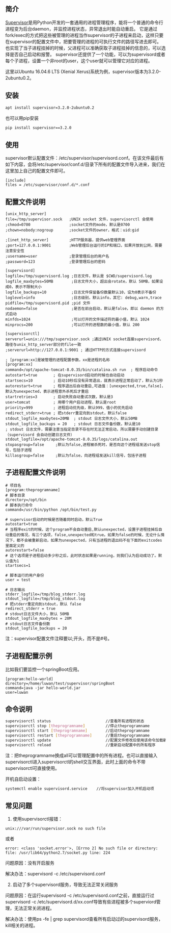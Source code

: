 ## 简介
[Supervisor](http://supervisord.org)是用Python开发的一套通用的进程管理程序，能将一个普通的命令行进程变为后台daemon，并监控进程状态，异常退出时能自动重启。
它是通过fork/exec的方式把这些被管理的进程当作supervisor的子进程来启动，这样只要在supervisor的配置文件中，把要管理的进程的可执行文件的路径写进去即可。
也实现了当子进程挂掉的时候，父进程可以准确获取子进程挂掉的信息的，可以选择是否自己启动和报警。
supervisor还提供了一个功能，可以为supervisord或者每个子进程，设置一个非root的user，这个user就可以管理它对应的进程。

这里以Ubuntu 16.04.6 LTS (Xenial Xerus)系统为例，supervisor版本为3.2.0-2ubuntu0.2。

## 安装
```bash
apt install supervisor=3.2.0-2ubuntu0.2
```
也可以用pip安装

```bash
pip install supervisor==3.2.0
```

## 使用
supervisor默认配置文件：/etc/supervisor/supervisord.conf。在该文件最后有如下内容，会将/etc/supervisor/conf.d/目录下所有的配置文件导入进来，我们在这里加上自己的配置文件即可。
```text
[include]
files = /etc/supervisor/conf.d/*.conf
```

## 配置文件说明
```text
[unix_http_server]
file=/tmp/supervisor.sock   ;UNIX socket 文件，supervisorctl 会使用
;chmod=0700                 ;socket文件的mode，默认是0700
;chown=nobody:nogroup       ;socket文件的owner，格式：uid:gid
 
;[inet_http_server]         ;HTTP服务器，提供web管理界面
;port=127.0.0.1:9001        ;Web管理后台运行的IP和端口，如果开放到公网，需要注意安全性
;username=user              ;登录管理后台的用户名
;password=123               ;登录管理后台的密码
 
[supervisord]
logfile=/tmp/supervisord.log ;日志文件，默认是 $CWD/supervisord.log
logfile_maxbytes=50MB        ;日志文件大小，超出会rotate，默认 50MB，如果设成0，表示不限制大小
logfile_backups=10           ;日志文件保留备份数量默认10，设为0表示不备份
loglevel=info                ;日志级别，默认info，其它: debug,warn,trace
pidfile=/tmp/supervisord.pid ;pid 文件
nodaemon=false               ;是否在前台启动，默认是false，即以 daemon 的方式启动
minfds=1024                  ;可以打开的文件描述符的最小值，默认 1024
minprocs=200                 ;可以打开的进程数的最小值，默认 200
 
[supervisorctl]
serverurl=unix:///tmp/supervisor.sock ;通过UNIX socket连接supervisord，路径与unix_http_server部分的file一致
;serverurl=http://127.0.0.1:9001 ; 通过HTTP的方式连接supervisord
 
; [program:xx]是被管理的进程配置参数，xx是进程的名称
[program:xx]
command=/opt/apache-tomcat-8.0.35/bin/catalina.sh run  ; 程序启动命令
autostart=true       ; 在supervisord启动的时候也自动启动
startsecs=10         ; 启动10秒后没有异常退出，就表示进程正常启动了，默认为1秒
autorestart=true     ; 程序退出后自动重启,可选值：[unexpected,true,false]，默认为unexpected，表示进程意外杀死后才重启
startretries=3       ; 启动失败自动重试次数，默认是3
user=tomcat          ; 用哪个用户启动进程，默认是root
priority=999         ; 进程启动优先级，默认999，值小的优先启动
redirect_stderr=true ; 把stderr重定向到stdout，默认false
stdout_logfile_maxbytes=20MB  ; stdout 日志文件大小，默认50MB
stdout_logfile_backups = 20   ; stdout 日志文件备份数，默认是10
; stdout 日志文件，需要注意当指定目录不存在时无法正常启动，所以需要手动创建目录（supervisord 会自动创建日志文件）
stdout_logfile=/opt/apache-tomcat-8.0.35/logs/catalina.out
stopasgroup=false     ;默认为false,进程被杀死时，是否向这个进程组发送stop信号，包括子进程
killasgroup=false     ;默认为false，向进程组发送kill信号，包括子进程
```
 

## 子进程配置文件说明
```text
# 项目名
[program:theprogramname]
# 脚本目录
directory=/opt/bin
# 脚本执行命令
command=/usr/bin/python /opt/bin/test.py

# supervisor启动的时候是否随着同时启动，默认True
autostart=true
# 当程序exit的时候，这个program不会自动重启,默认unexpected，设置子进程挂掉后自动重启的情况，有三个选项，false,unexpected和true。如果为false的时候，无论什么情况下，都不会被重新启动，如果为unexpected，只有当进程的退出码不在下面的exitcodes里面定义的
autorestart=false
# 这个选项是子进程启动多少秒之后，此时状态如果是running，则我们认为启动成功了。默认值为1
startsecs=1

# 脚本运行的用户身份 
user = test

# 日志输出 
stderr_logfile=/tmp/blog_stderr.log 
stdout_logfile=/tmp/blog_stdout.log 
# 把stderr重定向到stdout，默认 false
redirect_stderr = true
# stdout日志文件大小，默认 50MB
stdout_logfile_maxbytes = 20M
# stdout日志文件备份数
stdout_logfile_backups = 20
```

注：supervisor配置文件注释要以;开头，而不是#号。

## 子进程配置示例

比如我们要监控一个springBoot应用。

```text
[program:hello-world] 
directory=/home/luwan/test/supervisor/springBoot 
command=java -jar hello-world.jar
user=luwan
```
  
## 命令说明
```bash
supervisorctl status                        //查看所有进程的状态
supervisorctl stop [theprogramname]         //停止theprogramname
supervisorctl start [theprogramname]        //启动theprogramname
supervisorctl restart [theprogramname]      //重启theprogramname
supervisorctl update                        //配置文件修改后使用该命令加载新的配置
supervisorctl reload                        //重新启动配置中的所有程序
```
注：把theprogramname换成all可以管理配置中的所有进程。也可以直接输入supervisorctl进入supervisorctl的shell交互界面，此时上面的命令不带supervisorctl可直接使用。

开机自启动设置：
```bash
systemctl enable supervisord.service    //将supervisor加入开机启动项
```

## 常见问题
1. 使用supervisorctl报错：
```text
unix:///var/run/supervisor.sock no such file
```
或者
```text
error: <class 'socket.error'>, [Errno 2] No such file or directory: file: /usr/lib64/python2.7/socket.py line: 224
```
问题原因：没有开启服务

解决办法：supervisord -c /etc/supervisord.conf

2. 启动了多个supervisord服务，导致无法正常关闭服务

问题原因：在运行supervisord -c /etc/supervisord.conf之前，直接运行过supervisord -c /etc/supervisord.d/xx.conf导致有些进程被多个superviord管理，无法正常关闭进程。

解决办法：使用ps -fe | grep supervisord查看所有启动过的supervisord服务，kill相关的进程。

